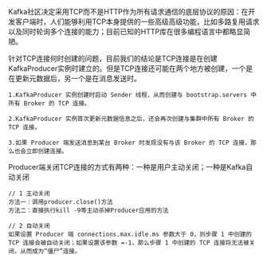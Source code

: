 Kafka社区决定采用TCP而不是HTTP作为所有请求通信的底层协议的原因：在开发客户端时，人们能够利用TCP本身提供的一些高级高级功能，比如多路复用请求以及同时轮询多个连接的能力；目前已知的HTTP库在很多编程语言中都略显简陋。

针对TCP连接何时创建的问题，目前我们的结论是TCP连接是在创建KafkaProducer实例时建立的。但是TCP连接还可能在两个地方被创建，一个是在更新元数据后，另一个是在消息发送时。
```
1.KafkaProducer 实例创建时启动 Sender 线程，从而创建与 bootstrap.servers 中所有 Broker 的 TCP 连接。

2.KafkaProducer 实例首次更新元数据信息之后，还会再次创建与集群中所有 Broker 的 TCP 连接。

3.如果 Producer 端发送消息到某台 Broker 时发现没有与该 Broker 的 TCP 连接，那么也会立即创建连接。
```

Producer端关闭TCP连接的方式有两种：一种是用户主动关闭；一种是Kafka自动关闭
```
// 1 主动关闭
方法一：调用producer.close()方法
方法二：直接执行kill -9等主动杀掉Producer应用的方法

// 2 自动关闭
如果设置 Producer 端 connections.max.idle.ms 参数大于 0，则步骤 1 中创建的 TCP 连接会被自动关闭；如果设置该参数 =-1，那么步骤 1 中创建的 TCP 连接将无法被关闭，从而成为“僵尸”连接。
```
